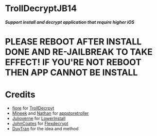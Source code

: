 # TrollDecryptJB14
##### Support install and decrypt application that require higher iOS

# PLEASE REBOOT AFTER INSTALL DONE AND RE-JAILBREAK TO TAKE EFFECT! IF YOU'RE NOT REBOOT THEN APP CANNOT BE INSTALL

# Credits
- [fiore](https://github.com/donato-fiore) for [TrollDecrpyt](https://github.com/donato-fiore/TrollDecrypt)
- [Mineek](https://github.com/mineek) and [Nathan](https://github.com/verygenericname) for [appstoretroller](https://github.com/verygenericname/appstoretroller)
- [Julioverne](https://github.com/julioverne) for [LowerInstall](https://github.com/julioverne/LowerInstall)
- [JohnCoates](https://github.com/JohnCoates) for [Flexdecrypt](https://github.com/JohnCoates/flexdecrypt)
- [DuyTran](https://github.com/khanhduytran0) for the idea and method

